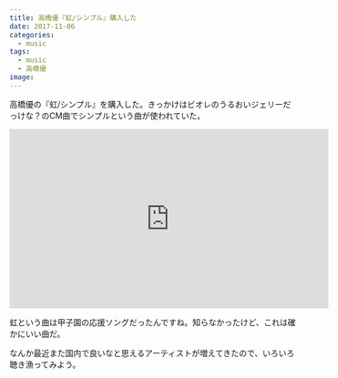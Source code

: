 ```yaml
---
title: 高橋優『虹/シンプル』購入した
date: 2017-11-06
categories:
  - music
tags:
  - music
  - 高橋優
image: 
---
```

高橋優の『虹/シンプル』を購入した。きっかけはビオレのうるおいジェリーだっけな？のCM曲でシンプルという曲が使われていた。

<!--more-->

<iframe width="560" height="315" src="https://www.youtube.com/embed/ljAqjWrXz8A?rel=0" frameborder="0" allowfullscreen></iframe>

虹という曲は甲子園の応援ソングだったんですね。知らなかったけど、これは確かにいい曲だ。

なんか最近また国内で良いなと思えるアーティストが増えてきたので、いろいろ聴き漁ってみよう。
